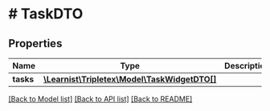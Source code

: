 # # TaskDTO

## Properties

Name | Type | Description | Notes
------------ | ------------- | ------------- | -------------
**tasks** | [**\Learnist\Tripletex\Model\TaskWidgetDTO[]**](TaskWidgetDTO.md) |  | [optional]

[[Back to Model list]](../../README.md#models) [[Back to API list]](../../README.md#endpoints) [[Back to README]](../../README.md)
